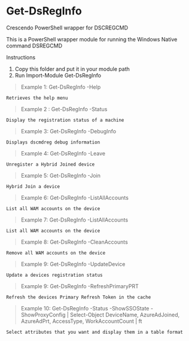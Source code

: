 # Get-DsRegInfo
Crescendo PowerShell wrapper for DSCREGCMD

This is a PowerShell wrapper module for running the Windows Native command DSREGCMD

Instructions
1. Copy this folder and put it in your module path
2. Run Import-Module Get-DsRegInfo 

> Example 1: Get-DsRegInfo -Help

    Retrieves the help menu

> Example 2 : Get-DsRegInfo -Status

    Display the registration status of a machine

> Example 3: Get-DsRegInfo -DebugInfo

    Displays dscmdreg debug information

> Example 4: Get-DsRegInfo -Leave

    Unregister a Hybrid Joined device

> Example 5: Get-DsRegInfo -Join

    Hybrid Join a device

> Example 6: Get-DsRegInfo -ListAllAccounts

    List all WAM accounts on the device

> Example 7: Get-DsRegInfo -ListAllAccounts

    List all WAM accounts on the device

> Example 8: Get-DsRegInfo -CleanAccounts

    Remove all WAM accounts on the device
    
> Example 9: Get-DsRegInfo -UpdateDevice

    Update a devices registration status

> Example 9: Get-DsRegInfo -RefreshPrimaryPRT

    Refresh the devices Primary Refresh Token in the cache

> Example 10: Get-DsRegInfo -Status -ShowSSOState -ShowProxyConfig | Select-Object DeviceName, AzureAdJoined, AzureAdPrt, AccessType, WorkAccountCount | ft

    Select attributes that you want and display them in a table format
